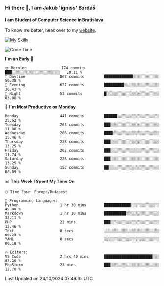### Hi there 👋, I am Jakub 'igniss' Bordáš

#### I am Student of Computer Science in Bratislava
To know me better, head over to my [website](https://bordas.sk).

[![My Skills](https://skillicons.dev/icons?i=js,html,css,figma,svelte,java,kotlin,python,postgresql,typescript,nest,nodejs)](https://bordas.sk)


<!--START_SECTION:waka-->
![Code Time](http://img.shields.io/badge/Code%20Time-1%2C549%20hrs%2026%20mins-blue)

**I'm an Early 🐤** 

```text
🌞 Morning                174 commits         ███░░░░░░░░░░░░░░░░░░░░░░   10.11 % 
🌆 Daytime                867 commits         █████████████░░░░░░░░░░░░   50.38 % 
🌃 Evening                627 commits         █████████░░░░░░░░░░░░░░░░   36.43 % 
🌙 Night                  53 commits          █░░░░░░░░░░░░░░░░░░░░░░░░   03.08 % 
```
📅 **I'm Most Productive on Monday** 

```text
Monday                   441 commits         ██████░░░░░░░░░░░░░░░░░░░   25.62 % 
Tuesday                  203 commits         ███░░░░░░░░░░░░░░░░░░░░░░   11.80 % 
Wednesday                266 commits         ████░░░░░░░░░░░░░░░░░░░░░   15.46 % 
Thursday                 228 commits         ███░░░░░░░░░░░░░░░░░░░░░░   13.25 % 
Friday                   202 commits         ███░░░░░░░░░░░░░░░░░░░░░░   11.74 % 
Saturday                 228 commits         ███░░░░░░░░░░░░░░░░░░░░░░   13.25 % 
Sunday                   153 commits         ██░░░░░░░░░░░░░░░░░░░░░░░   08.89 % 
```


📊 **This Week I Spent My Time On** 

```text
🕑︎ Time Zone: Europe/Budapest

💬 Programming Languages: 
Python                   1 hr 30 mins        ████████████░░░░░░░░░░░░░   49.00 % 
Markdown                 1 hr 10 mins        ██████████░░░░░░░░░░░░░░░   38.11 % 
PHP                      22 mins             ███░░░░░░░░░░░░░░░░░░░░░░   12.46 % 
Text                     0 secs              ░░░░░░░░░░░░░░░░░░░░░░░░░   00.25 % 
YAML                     0 secs              ░░░░░░░░░░░░░░░░░░░░░░░░░   00.18 % 

🔥 Editors: 
VS Code                  2 hrs 40 mins       ██████████████████████░░░   87.30 % 
PhpStorm                 23 mins             ███░░░░░░░░░░░░░░░░░░░░░░   12.70 % 
```


 Last Updated on 24/10/2024 07:49:35 UTC
<!--END_SECTION:waka-->
